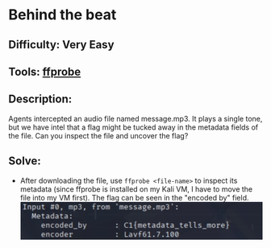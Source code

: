 # Behind the beat
## Difficulty: Very Easy
## Tools: [ffprobe](https://docs.tdarr.io/blog/how-to-install-ffprobe-and-gather-data-from-a-media-file/)
## Description:
Agents intercepted an audio file named message.mp3. It plays a single tone, but we have intel that a flag might be tucked away in the metadata fields of the file. Can you inspect the file and uncover the flag?
## Solve:
- After downloading the file, use ```ffprobe <file-name>``` to inspect its metadata (since ffprobe is installed on my Kali VM, I have to move the file into my VM first). The flag can be seen in the "encoded by" field.
![flag](flag.jpg)